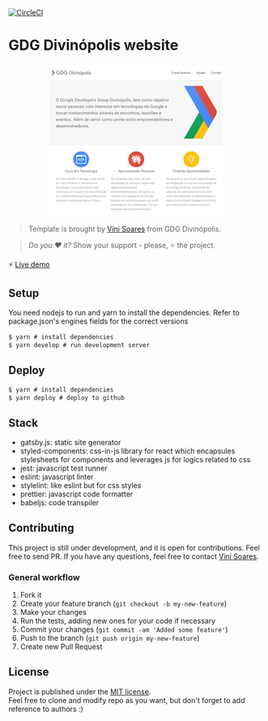[![CircleCI](https://circleci.com/gh/gdgdivi/site/tree/source.svg?style=svg)](https://circleci.com/gh/gdgdivi/site/tree/source)

# GDG Divinópolis website

<h3 align="center">
  <a href="https://github.com/gdgdivi/site/blob/master/screenshots/landing-page.png">
  <img src="https://github.com/gdgdivi/site/blob/master/screenshots/landing-page.png?raw=true" alt="GDG Divinópolis Landing Page" width="344">
  </a>
</h3>

> Template is brought by [Vini Soares](https://github.com/viniciussoares) from GDG Divinópolis.

> *Do you :heart: it?* Show your support - please, :star: the project.

:zap: [Live demo](https://gdgdivi.github.io/)

## Setup

You need nodejs to run and yarn to install the dependencies. Refer to package.json's engines fields for the correct versions

```
$ yarn # install dependencies
$ yarn develop # run development server
```

## Deploy

```
$ yarn # install dependencies
$ yarn deploy # deploy to github
```

## Stack

* gatsby.js: static site generator
* styled-components: css-in-js library for react which encapsules stylesheets for components and leverages js for logics related to css
* jest: javascript test runner
* eslint: javascript linter
* stylelint: like eslint but for css styles
* prettier: javascript code formatter
* babeljs: code transpiler


## Contributing

This project is still under development, and it is open for contributions.
Feel free to send PR. If you have any questions, feel free to contact
[Vini Soares](https://github.com/viniciussoares).

### General workflow

1. Fork it
2. Create your feature branch (`git checkout -b my-new-feature`)
3. Make your changes
4. Run the tests, adding new ones for your code if necessary
5. Commit your changes (`git commit -am 'Added some feature'`)
6. Push to the branch (`git push origin my-new-feature`)
7. Create new Pull Request


## License

Project is published under the [MIT license](https://github.com/gdgdivi/site/blob/source/LICENSE).  
Feel free to clone and modify repo as you want, but don't forget to add reference to authors :)
